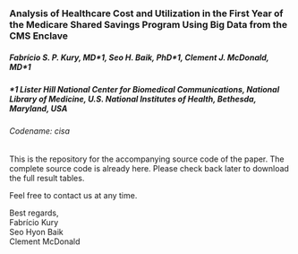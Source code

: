 ### Analysis of Healthcare Cost and Utilization in the First Year of the Medicare Shared Savings Program Using Big Data from the CMS Enclave
##### Fabrício S. P. Kury, MD\*1, Seo H. Baik, PhD\*1, Clement J. McDonald, MD\*1
##### \*1 Lister Hill National Center for Biomedical Communications, National Library of Medicine, U.S. National Institutes of Health, Bethesda, Maryland, USA
###### Codename: cisa
  
This is the repository for the accompanying source code of the paper. The complete source code is already here. Please check back later to download the full result tables.  
  
Feel free to contact us at any time.
  
Best regards,  
Fabrício Kury  
Seo Hyon Baik  
Clement McDonald
